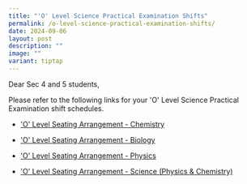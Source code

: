 ```yaml
---
title: "'O' Level Science Practical Examination Shifts"
permalink: /o-level-science-practical-examination-shifts/
date: 2024-09-06
layout: post
description: ""
image: ""
variant: tiptap
---
```

<p>Dear Sec 4 and 5 students,</p>
<p>Please refer to the following links for your 'O' Level Science Practical
Examination shift schedules.</p>
<ul data-tight="true" class="tight">
<li>
<p><a href="/files/Seating_arrangement___Chem.pdf" rel="noopener nofollow" target="_blank">'O' Level Seating Arrangement - Chemistry</a>
</p>
</li>
<li>
<p><a href="/files/Seating_arrangement___Bio.pdf" rel="noopener nofollow" target="_blank">'O' Level Seating Arrangement - Biology</a>
</p>
</li>
<li>
<p><a href="/files/Seating_arrangement___Physics.pdf" rel="noopener nofollow" target="_blank">'O' Level Seating Arrangement - Physics</a>
</p>
</li>
<li>
<p><a href="/files/Seating_arrangement___Science__phychem_.pdf" rel="noopener nofollow" target="_blank">'O' Level Seating Arrangement - Science (Physics &amp; Chemistry)</a>
</p>
</li>
</ul>
<p></p>